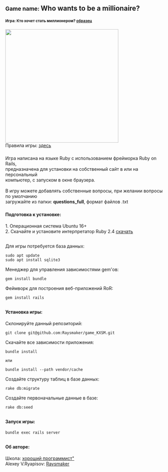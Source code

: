 <h2><small>Game name: </small>Who wants to be a millionaire?</h2>
<h4><small>Игра: Кто хочет стать миллионером? <a href="https://kxsm2018.herokuapp.com/">образец</a></small></h4>
<img src="http://hitvid.ru/uploads/posts/2012-12/1356267451_kto-hochet-stat-millionerom.png" width="355"/>
<br />
Правила игры: 
<a href="https://ru.wikipedia.org/wiki/%D0%9A%D1%82%D0%BE_%D1%85%D0%BE%D1%87%D0%B5%D1%82_%D1%81%D1%82%D0%B0%D1%82%D1%8C_%D0%BC%D0%B8%D0%BB%D0%BB%D0%B8%D0%BE%D0%BD%D0%B5%D1%80%D0%BE%D0%BC%3F">здесь</a>

##### 
Игра написана на языке Ruby с использованием фрейморка Ruby on Rails,<br>
предназначена для установки на собственный сайт в  или на персональный <br>
компьютер, с запуском в окне браузера.<br><br>
В игру можете добавлять собственные вопросы, при желании вопросы по умолчанию <br>
загружайте из папки: **questions_full**, формат файлов .txt<br>

###
<h4>Подготовка к установке:</h4>
1. Операционная система Ubuntu 16+ <br/>
2. Скачайте и установите интерпретатор Ruby 2.4  <a href="https://www.ruby-lang.org/ru/downloads/">скачать</a>

##
Для игры потребуется база данных: 
``` 
sudo apt update
sudo apt install sqlite3
```
Mенеджер для управления зависимостями gem'ов: 
``` 
gem install bundle
```
Феймворк для построения веб-приложений RoR: 
``` 
gem install rails
```
##
<h4>Установка игры: </h4>

Склонируйте данный репозиторий: 
``` 
git clone git@github.com:Raysmaker/game_KXSM.git
```
Скачайте все зависимости приложения:
``` 
bundle install

или

bundle install --path vendor/cache

```
Создайте структуру таблиц в базе данных:
``` 
rake db:migrate
```
Создайте первоначальные данные в базе:
``` 
rake db:seed
```
##
<h4>Запуск  игры: </h4>

``` 
bundle exec rails server 
```

##
<h4> Об авторе: </h4>
Школа: <a href="http://goodprogrammer.ru/">хороший программист"</a><br/>
Alexey V.Ryapisov: <a href="https://raysmaker.github.io/cv/">Raysmaker</a>


